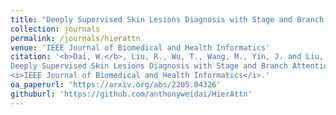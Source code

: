 ```yaml
---
title: "Deeply Supervised Skin Lesions Diagnosis with Stage and Branch Attention"
collection: journals
permalink: /journals/hierattn
venue: 'IEEE Journal of Biomedical and Health Informatics'
citation: '<b>Dai, W.</b>, Liu, R., Wu, T., Wang, M., Yin, J. and Liu, J., 2023. 
Deeply Supervised Skin Lesions Diagnosis with Stage and Branch Attention. 
<i>IEEE Journal of Biomedical and Health Informatics</i>.'
oa_paperurl: 'https://arxiv.org/abs/2205.04326'
githuburl: 'https://github.com/anthonyweidai/HierAttn'
---
```

